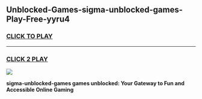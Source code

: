
## Unblocked-Games-sigma-unblocked-games-Play-Free-yyru4
<h3>
<a href="https://premium76.site?title=sigma-unblocked-games&ref=19M">CLICK TO PLAY</a></h3>
<hr>

<h3>
<a href="https://premium76.site?title=sigma-unblocked-games&ref=19M">CLICK 2 PLAY</a>
  
</h3>

<a href="https://premium76.site?title=sigma-unblocked-games&ref=19M"><img src="https://clearcache.store/games.png"></a>


**sigma-unblocked-games games unblocked: Your Gateway to Fun and Accessible Online Gaming**
